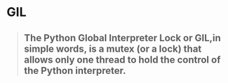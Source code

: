 # GIL

> ## The Python Global Interpreter Lock or GIL,in simple words, is a mutex \(or a lock\) that allows only one thread to hold the control of the Python interpreter.





